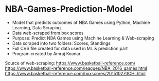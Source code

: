 # NBA-Games-Prediction-Model
- Model that predicts outcomes of NBA Games using Python, Machine Learning, Data Scraping
- Data web-scraped from box scores
- Purpose: Predict NBA Games using Machine Learning & Web-scraping
- Data scraped into two folders: Scores, Standings
- Full CVS file created for data used in ML & prediction part
- Program created by Amraj Koonar

  
Source of web-scraping: 
https://www.basketball-reference.com/
https://www.basketball-reference.com/leagues/NBA_2016_games.html
https://www.basketball-reference.com/boxscores/201510270CHI.html
